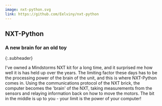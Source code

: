 ```yaml
---
image: nxt-python.svg
link: https://github.com/Eelviny/nxt-python
---
```

## NXT-Python

### A new brain for an old toy
{:.subheader}

I've owned a Mindstorms NXT kit for a long time, and it surprised me how well it is has held up over the years. The limiting factor these days has to be the processing power of the brain of the unit, and this is where NXT-Python comes in. Using the communications protocol of the NXT brick, the computer becomes the 'brain' of the NXT, taking measurements from the sensors and relaying information back on how to move the motors. The bit in the middle is up to you - your limit is the power of your computer!
